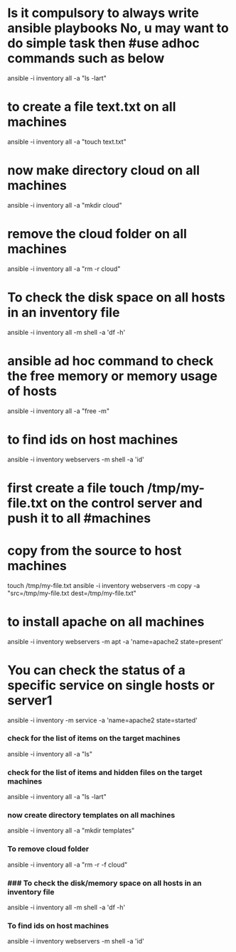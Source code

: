 # Is it compulsory to always write ansible playbooks No, u may want to do simple task then #use adhoc commands such as below 

ansible -i inventory all -a "ls -lart"
# to create a file text.txt on all machines
ansible -i inventory all -a "touch text.txt"
# now make directory cloud on all machines

ansible -i inventory all -a "mkdir cloud"
# remove the cloud folder on all machines
ansible -i inventory all -a "rm -r cloud"
# To check the disk space on all hosts in an inventory file
ansible -i inventory all -m shell -a 'df -h'
# ansible ad hoc command to check the free memory or memory usage of hosts
ansible -i inventory all -a "free -m"
# to find ids on host machines
ansible -i inventory webservers -m shell -a 'id'
# first create a file touch /tmp/my-file.txt on the control server and push it to all #machines
# copy from the source to host machines
 touch /tmp/my-file.txt
 ansible -i inventory webservers -m copy -a "src=/tmp/my-file.txt dest=/tmp/my-file.txt"
 # to install apache on all machines

ansible -i inventory webservers -m apt -a 'name=apache2 state=present'
# You can check the status of a specific service on single hosts or server1

ansible -i inventory -m service -a 'name=apache2 state=started'

### check for the list of items on the target machines
ansible -i inventory all -a "ls"
### check for the list of items and hidden files on the target machines
ansible -i inventory all -a "ls -lart"
### now create directory templates on all machines
ansible -i inventory all -a "mkdir templates"
### To remove cloud folder
ansible -i inventory all -a "rm -r -f cloud"
### ### To check the disk/memory space on all hosts in an inventory file
ansible -i inventory all -m shell -a 'df -h'
### To find ids on host machines
ansible -i inventory webservers -m shell -a 'id'
